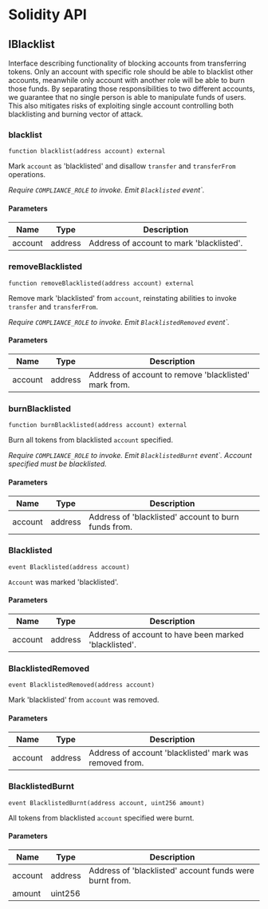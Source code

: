 # Solidity API

## IBlacklist

Interface describing functionality of blocking accounts from transferring tokens.
Only an account with specific role should be able to blacklist other accounts, meanwhile only account with another role will be able to burn those funds.
By separating those responsibilities to two different accounts, we guarantee that no single person is able to manipulate funds of users.
This also mitigates risks of exploiting single account controlling both blacklisting and burning vector of attack.

### blacklist

```solidity
function blacklist(address account) external
```

Mark `account` as 'blacklisted' and disallow `transfer` and `transferFrom` operations.

_Require `COMPLIANCE_ROLE` to invoke. Emit `Blacklisted` event`._

#### Parameters

| Name | Type | Description |
| ---- | ---- | ----------- |
| account | address | Address of account to mark 'blacklisted'. |

### removeBlacklisted

```solidity
function removeBlacklisted(address account) external
```

Remove mark 'blacklisted' from `account`, reinstating abilities to invoke `transfer` and `transferFrom`.

_Require `COMPLIANCE_ROLE` to invoke. Emit `BlacklistedRemoved` event`._

#### Parameters

| Name | Type | Description |
| ---- | ---- | ----------- |
| account | address | Address of account to remove 'blacklisted' mark from. |

### burnBlacklisted

```solidity
function burnBlacklisted(address account) external
```

Burn all tokens from blacklisted `account` specified.

_Require `COMPLIANCE_ROLE` to invoke. Emit `BlacklistedBurnt` event`. Account specified must be blacklisted._

#### Parameters

| Name | Type | Description |
| ---- | ---- | ----------- |
| account | address | Address of 'blacklisted' account to burn funds from. |

### Blacklisted

```solidity
event Blacklisted(address account)
```

`Account` was marked 'blacklisted'.

#### Parameters

| Name | Type | Description |
| ---- | ---- | ----------- |
| account | address | Address of account to have been marked 'blacklisted'. |

### BlacklistedRemoved

```solidity
event BlacklistedRemoved(address account)
```

Mark 'blacklisted' from `account` was removed.

#### Parameters

| Name | Type | Description |
| ---- | ---- | ----------- |
| account | address | Address of account 'blacklisted' mark was removed from. |

### BlacklistedBurnt

```solidity
event BlacklistedBurnt(address account, uint256 amount)
```

All tokens from blacklisted `account` specified were burnt.

#### Parameters

| Name | Type | Description |
| ---- | ---- | ----------- |
| account | address | Address of 'blacklisted' account funds were burnt from. |
| amount | uint256 |  |

